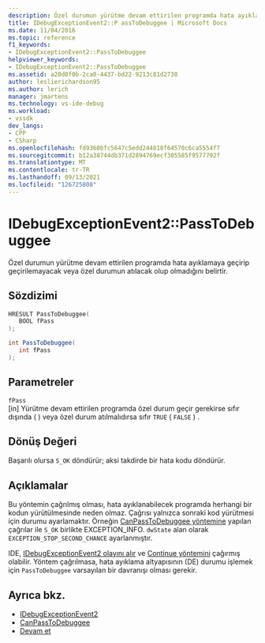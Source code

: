 ```yaml
---
description: Özel durumun yürütme devam ettirilen programda hata ayıklamaya geçirip geçirilemayacak veya özel durumun atılacak olup olmadığını belirtir.
title: IDebugExceptionEvent2::P assToDebuggee | Microsoft Docs
ms.date: 11/04/2016
ms.topic: reference
f1_keywords:
- IDebugExceptionEvent2::PassToDebuggee
helpviewer_keywords:
- IDebugExceptionEvent2::PassToDebuggee
ms.assetid: a20d0f0b-2ca0-4437-bd22-9213c81d2738
author: leslierichardson95
ms.author: lerich
manager: jmartens
ms.technology: vs-ide-debug
ms.workload:
- vssdk
dev_langs:
- CPP
- CSharp
ms.openlocfilehash: fd9360bfc5647c5edd244818f64570c6ca5554f7
ms.sourcegitcommit: b12a38744db371d2894769ecf305585f9577792f
ms.translationtype: MT
ms.contentlocale: tr-TR
ms.lasthandoff: 09/13/2021
ms.locfileid: "126725808"
---
```

# <a name="idebugexceptionevent2passtodebuggee"></a>IDebugExceptionEvent2::PassToDebuggee
Özel durumun yürütme devam ettirilen programda hata ayıklamaya geçirip geçirilemayacak veya özel durumun atılacak olup olmadığını belirtir.

## <a name="syntax"></a>Sözdizimi

```cpp
HRESULT PassToDebuggee(
   BOOL fPass
);
```

```csharp
int PassToDebuggee(
   int fPass
);
```

## <a name="parameters"></a>Parametreler
`fPass`\
[in] Yürütme devam ettirilen programda özel durum geçir gerekirse sıfır dışında ( ) veya özel durum atılmalıdırsa sıfır `TRUE` ( `FALSE` ) .

## <a name="return-value"></a>Dönüş Değeri
 Başarılı olursa `S_OK` döndürür; aksi takdirde bir hata kodu döndürür.

## <a name="remarks"></a>Açıklamalar
 Bu yöntemin çağrılmış olması, hata ayıklanabilecek programda herhangi bir kodun yürütülmesinde neden olmaz. Çağrısı yalnızca sonraki kod yürütmesi için durumu ayarlamaktır. Örneğin [CanPassToDebuggee yöntemine](../../../extensibility/debugger/reference/idebugexceptionevent2-canpasstodebuggee.md) yapılan çağrılar ile `S_OK` birlikte EXCEPTION_INFO. [](../../../extensibility/debugger/reference/exception-info.md)`dwState` alan olarak `EXCEPTION_STOP_SECOND_CHANCE` ayarlanmıştır.

 IDE, [IDebugExceptionEvent2 olayını alır](../../../extensibility/debugger/reference/idebugexceptionevent2.md) ve [Continue yöntemini](../../../extensibility/debugger/reference/idebugprogram2-continue.md) çağırmış olabilir. Yöntem çağrılmasa, hata ayıklama altyapısının (DE) durumu işlemek için `PassToDebuggee` varsayılan bir davranışı olması gerekir.

## <a name="see-also"></a>Ayrıca bkz.
- [IDebugExceptionEvent2](../../../extensibility/debugger/reference/idebugexceptionevent2.md)
- [CanPassToDebuggee](../../../extensibility/debugger/reference/idebugexceptionevent2-canpasstodebuggee.md)
- [Devam et](../../../extensibility/debugger/reference/idebugprogram2-continue.md)
